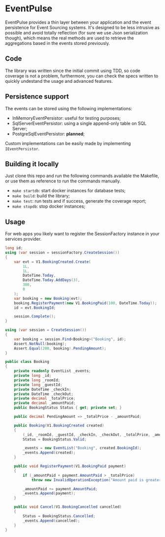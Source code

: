 # EventPulse

EventPulse provides a thin layer between your application and the event persistence
for Event Sourcing systems. It's designed to be less intrusive as possible and
avoid totally reflection (for sure we use Json serialization though), which means
the real methods are used to retrieve the aggregations based in the events stored
previously.

## Code

The library was written since the initial commit using TDD, so code coverage is not
a problem, furthermore, you can check the specs written to quickly undestand the
usage and advanced features.

## Persistence support

The events can be stored using the following implementations:

- InMemoryEventPersistor: useful for testing purposes;
- SqlServerEventPersistor: using a single append-only table on SQL Server;
- PostgreSqlEventPersistor: **planned**;

Custom implementations can be easily made by implementing `IEventPersistor`.

## Building it locally

Just clone this repo and run the following commands available the Makefile, or
use them as reference to run the commands manually.

- `make startdb`: start docker instances for database tests;
- `make build`: build the library;
- `make test`: run tests and if success, generate the coverage report;
- `make stopdb`: stop docker instances;

## Usage

For web apps you likely want to register the SessionFactory instance in your
services provider.

```csharp
long id;
using (var session = sessionFactory.CreateSession())
{
    var evt = V1.BookingCreated.Create(
        1L,
        1L,
        DateTime.Today,
        DateTime.Today.AddDays(3),
        300,
        0
    );
    var booking = new Booking(evt);
    booking.RegisterPayment(new V1.BookingPaid(100, DateTime.Today));
    id = evt.BookingId;

    session.Complete();
}

using (var session = CreateSession())
{
    var booking = session.Find<Booking>("Booking", id);
    Assert.NotNull(booking);
    Assert.Equal(200, booking!.PendingAmount);
}

public class Booking
{
    private readonly EventList _events;
    private long _id;
    private long _roomId;
    private long _guestId;
    private DateTime _checkIn;
    private DateTime _checkOut;
    private decimal _totalPrice;
    private decimal _amountPaid;
    public BookingStatus Status { get; private set; }

    public decimal PendingAmount => _totalPrice - _amountPaid;

    public Booking(V1.BookingCreated created)
    {
        (_id, _roomId, _guestId, _checkIn, _checkOut, _totalPrice, _amountPaid) = created;
        Status = BookingStatus.Valid;

        _events = new EventList("Booking", created.BookingId);
        _events.Append(created);
    }

    public void RegisterPayment(V1.BookingPaid payment)
    {
        if (_amountPaid + payment.AmountPaid > _totalPrice)
            throw new InvalidOperationException("Amount paid is greater than total price");

        _amountPaid += payment.AmountPaid;
        _events.Append(payment);
    }

    public void Cancel(V1.BookingCancelled cancelled)
    {
        Status = BookingStatus.Cancelled;
        _events.Append(cancelled);
    }
}
```
